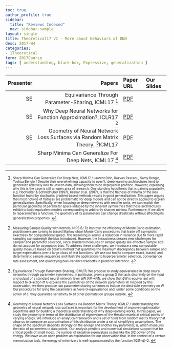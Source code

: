 ```yaml
---
toc: true
author_profile: true
sidebar:
  title: "Reviews Indexed"
  nav: sidebar-sample
layout: single
title: Theoretical17 VI - More about Behaviors of DNN
desc: 2017-W4
categories:
- 1Theoretical
term: 2017Course
tags: [ understanding, black-box, Expressive, generalization ]
---
```



| Presenter | Papers | Paper URL| Our Slides |
| -----: | ---------------------------: | :----- | :----- |
| SE |  Equivariance Through Parameter-Sharing, ICML17 [^1]| [PDF](https://arxiv.org/abs/1702.08389) |
| SE |  Why Deep Neural Networks for Function Approximation?, ICLR17 [^2] | [PDF](https://openreview.net/pdf?id=SkpSlKIel) |
| SE |  Geometry of Neural Network Loss Surfaces via Random Matrix Theory, [^3]ICML17 | [PDF](http://proceedings.mlr.press/v70/pennington17a/pennington17a.pdf)|
|   |  Sharp Minima Can Generalize For Deep Nets, ICML17 [^5]| [PDF](https://arxiv.org/abs/1703.04933) |

<!--excerpt.start-->
[^1]: <sub><sup>  Sharp Minima Can Generalize For Deep Nets, ICML17 / Laurent Dinh, Razvan Pascanu, Samy Bengio, Yoshua Bengio / Despite their overwhelming capacity to overfit, deep learning architectures tend to generalize relatively well to unseen data, allowing them to be deployed in practice. However, explaining why this is the case is still an open area of research. One standing hypothesis that is gaining popularity, e.g. Hochreiter & Schmidhuber (1997); Keskar et al. (2017), is that the flatness of minima of the loss function found by stochastic gradient based methods results in good generalization. This paper argues that most notions of flatness are problematic for deep models and can not be directly applied to explain generalization. Specifically, when focusing on deep networks with rectifier units, we can exploit the particular geometry of parameter space induced by the inherent symmetries that these architectures exhibit to build equivalent models corresponding to arbitrarily sharper minima. Furthermore, if we allow to reparametrize a function, the geometry of its parameters can change drastically without affecting its generalization properties. </sup></sub>


[^2]: <sub><sup>  Measuring Sample Quality with Kernels, NIPS15/ To improve the efficiency of Monte Carlo estimation, practitioners are turning to biased Markov chain Monte Carlo procedures that trade off asymptotic exactness for computational speed. The reasoning is sound: a reduction in variance due to more rapid sampling can outweigh the bias introduced. However, the inexactness creates new challenges for sampler and parameter selection, since standard measures of sample quality like effective sample size do not account for asymptotic bias. To address these challenges, we introduce a new computable quality measure based on Stein's method that quantifies the maximum discrepancy between sample and target expectations over a large class of test functions. We use our tool to compare exact, biased, and deterministic sample sequences and illustrate applications to hyperparameter selection, convergence rate assessment, and quantifying bias-variance tradeoffs in posterior inference. </sup></sub>


[^3]: <sub><sup>  Equivariance Through Parameter-Sharing, ICML17/ We propose to study equivariance in deep neural networks through parameter symmetries. In particular, given a group G that acts discretely on the input and output of a standard neural network layer ϕW:ℜM→ℜN, we show that ϕW is equivariant with respect to G-action iff G explains the symmetries of the network parameters W. Inspired by this observation, we then propose two parameter-sharing schemes to induce the desirable symmetry on W. Our procedures for tying the parameters achieve G-equivariance and, under some conditions on the action of , they guarantee sensitivity to all other permutation groups outside. </sup></sub>


[^4]: <sub><sup>  Why Deep Neural Networks for Function Approximation?, ICLR17 / Recently there has been much interest in understanding why deep neural networks are preferred to shallow networks. We show that, for a large class of piecewise smooth functions, the number of neurons needed by a shallow network to approximate a function is exponentially larger than the corresponding number of neurons needed by a deep network for a given degree of function approximation. First, we consider univariate functions on a bounded interval and require a neural network to achieve an approximation error of ε uniformly over the interval. We show that shallow networks (i.e., networks whose depth does not depend on ε) require Ω(poly(1/ε)) neurons while deep networks (i.e., networks whose depth grows with 1/ε) require O(polylog(1/ε)) neurons. We then extend these results to certain classes of important multivariate functions. Our results are derived for neural networks which use a combination of rectifier linear units (ReLUs) and binary step units, two of the most popular type of activation functions. Our analysis builds on a simple observation: the multiplication of two bits can be represented by a ReLU. </sup></sub>


[^5]: <sub><sup>  Geometry of Neural Network Loss Surfaces via Random Matrix Theory, ICML17 / Understanding the geometry of neural network loss surfaces is important for the development of improved optimization algorithms and for building a theoretical understanding of why deep learning works. In this paper, we study the geometry in terms of the distribution of eigenvalues of the Hessian matrix at critical points of varying energy. We introduce an analytical framework and a set of tools from random matrix theory that allow us to compute an approximation of this distribution under a set of simplifying assumptions. The shape of the spectrum depends strongly on the energy and another key parameter, ϕ, which measures the ratio of parameters to data points. Our analysis predicts and numerical simulations support that for critical points of small index, the number of negative eigenvalues scales like the 3/2 power of the energy. We leave as an open problem an explanation for our observation that, in the context of a certain memorization task, the energy of minimizers is well-approximated by the function 1/2(1−ϕ)^2. </sup></sub>